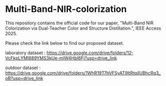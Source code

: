 # Multi-Band-NIR-colorization
This repository contains the official code for our paper, "Multi-Band NIR Colorization via Dual-Teacher Color and Structure Distillation.", IEEE Access 2025.

Please check the link below to find our proposed dataset.

laboratory dataset : https://drive.google.com/drive/folders/12-VcFkpLYMI889YMS3kUe-mlW4HbI6Fj?usp=drive_link

outdoor dataset : https://drive.google.com/drive/folders/1WhR19T7hVFSyAT9ltRtqjIUBhcRq3_oB?usp=drive_link